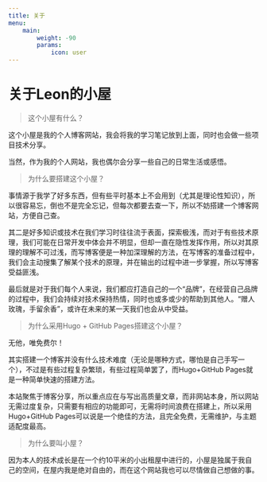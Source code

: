```yaml
---
title: 关于
menu:
    main: 
        weight: -90
        params:
            icon: user
---
```


# 关于Leon的小屋

> 这个小屋有什么？

这个小屋是我的个人博客网站，我会将我的学习笔记放到上面，同时也会做一些项目技术分享。  

当然，作为我的个人网站，我也偶尔会分享一些自己的日常生活或感悟。

> 为什么要搭建这个小屋？

事情源于我学了好多东西，但有些平时基本上不会用到（尤其是理论性知识），所以很容易忘，倒也不是完全忘记，但每次都要去查一下，所以不妨搭建一个博客网站，方便自己查。  

其二是好多知识或技术在我们学习时往往流于表面，探索极浅，而对于有些技术原理，我们可能在日常开发中体会并不明显，但却一直在隐性发挥作用，所以对其原理的理解不可过浅，而写博客便是一种加深理解的方法，在写博客的准备过程中，我们会主动搜集了解某个技术的原理，并在输出的过程中进一步掌握，所以写博客受益匪浅。  

最后就是对于我们每个人来说，我们都应打造自己的一个“品牌”，在经营自己品牌的过程中，我们会持续对技术保持热情，同时也或多或少的帮助到其他人。“赠人玫瑰，手留余香”，或许在未来的某一天我们也会从中受益。

> 为什么采用Hugo + GitHub Pages搭建这个小屋？

无他，唯免费尔！  

其实搭建一个博客并没有什么技术难度（无论是哪种方式，哪怕是自己手写一个），不过是有些过程复杂繁琐，有些过程简单罢了，而Hugo+GitHub Pages就是一种简单快速的搭建方法。  

本站聚焦于博客分享，所以重点应在与写出高质量文章，而非网站本身，所以网站无需过度复杂，只需要有相应的功能即可，无需将时间浪费在搭建上，所以采用Hugo+GitHub Pages可以说是一个绝佳的方法，且完全免费，无需维护，与主题适配度最高。

> 为什么要叫小屋？

因为本人的技术成长是在一个约10平米的小出租屋中进行的，小屋是独属于我自己的空间，在屋内我是绝对自由的，而在这个网站我也可以尽情做自己想做的事。




